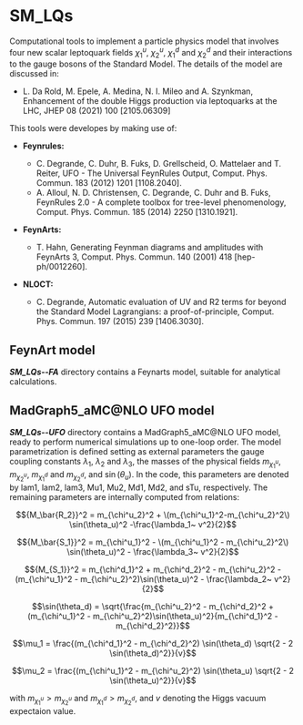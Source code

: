 # SM_LQs
Computational tools to implement a particle physics model that involves four new scalar leptoquark fields $\chi^u_1$, $\chi^u_2$, $\chi^d_1$ and $\chi^d_2$ and their interactions to the gauge bosons of the Standard Model. The details of the model are discussed in:

- L. Da Rold, M. Epele, A. Medina, N. I. Mileo and A. Szynkman, Enhancement of the double Higgs production via leptoquarks at the LHC, JHEP 08 (2021) 100 [2105.06309]

This tools were developes by making use of:

- **Feynrules:**
  * C. Degrande, C. Duhr, B. Fuks, D. Grellscheid, O. Mattelaer and T. Reiter, UFO - The Universal FeynRules Output, Comput. Phys. Commun. 183 (2012) 1201 [1108.2040].
  * A. Alloul, N. D. Christensen, C. Degrande, C. Duhr and B. Fuks, FeynRules 2.0 - A complete toolbox for tree-level phenomenology, Comput. Phys. Commun. 185 (2014) 2250 [1310.1921].

- **FeynArts:**
  * T. Hahn, Generating Feynman diagrams and amplitudes with FeynArts 3, Comput. Phys. Commun. 140 (2001) 418 [hep-ph/0012260].

- **NLOCT:**
  * C. Degrande, Automatic evaluation of UV and R2 terms for beyond the Standard Model Lagrangians: a proof-of-principle, Comput. Phys. Commun. 197 (2015) 239 [1406.3030].

## FeynArt model
***SM_LQs--FA*** directory contains a Feynarts model, suitable for analytical calculations. 

## MadGraph5_aMC@NLO UFO model
***SM_LQs--UFO*** directory contains a MadGraph5_aMC@NLO UFO model, ready to perform numerical simulations up to one-loop order. The model parametrization is defined setting as external parameters the gauge coupling constants $\lambda_1$, $\lambda_2$ and $\lambda_3$, the masses of the physical fields $m_{\chi^u_1}$, $m_{\chi^u_2}$, $m_{\chi^d_1}$ and $m_{\chi^d_2}$,  and $\sin(\theta_u)$.  In the code, this parameters are denoted by lam1, lam2, lam3, Mu1, Mu2, Md1, Md2, and sTu, respectively. The remaining parameters are internally computed from relations:

$${M_\bar{R_2}}^2 = m_{\chi^u_2}^2 + \(m_{\chi^u_1}^2-m_{\chi^u_2}^2\) \sin(\theta_u)^2 -\frac{\lambda_1~ v^2}{2}$$ 

$${M_\bar{S_1}}^2 = m_{\chi^u_1}^2 - \(m_{\chi^u_1}^2 - m_{\chi^u_2}^2\) \sin(\theta_u)^2 - \frac{\lambda_3~ v^2}{2}$$ 

$${M_{S_1}}^2 = m_{\chi^d_1}^2 + m_{\chi^d_2}^2  - m_{\chi^u_2}^2 - (m_{\chi^u_1}^2  - m_{\chi^u_2}^2)\sin(\theta_u)^2 - \frac{\lambda_2~ v^2}{2}$$ 

$$\sin(\theta_d) = \sqrt{\frac{m_{\chi^u_2}^2 - m_{\chi^d_2}^2 + (m_{\chi^u_1}^2 - m_{\chi^u_2}^2)\sin(\theta_u)^2}{m_{\chi^d_1}^2 - m_{\chi^d_2}^2}}$$

$$\mu_1 = \frac{(m_{\chi^d_1}^2 - m_{\chi^d_2}^2) \sin(\theta_d) \sqrt{2 - 2 \sin(\theta_d)^2}}{v}$$

$$\mu_2 = \frac{(m_{\chi^u_1}^2 - m_{\chi^u_2}^2) \sin(\theta_u) \sqrt{2 - 2 \sin(\theta_u)^2}}{v}$$

with $m_{\chi^u_1} > m_{\chi^u_2}$ and $m_{\chi^d_1} > m_{\chi^d_2}$, and $v$ denoting the Higgs vacuum expectaion value.


